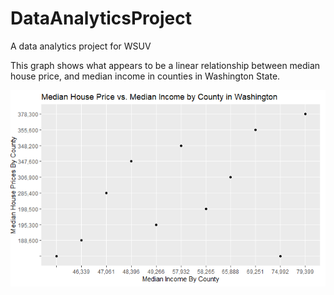# DataAnalyticsProject
A data analytics project for WSUV

This graph shows what appears to be a linear relationship between median house price, and median income in counties in Washington State.

<img src="https://github.com/joejeflef/DataAnalyticsProject/blob/main/visualization.PNG">
